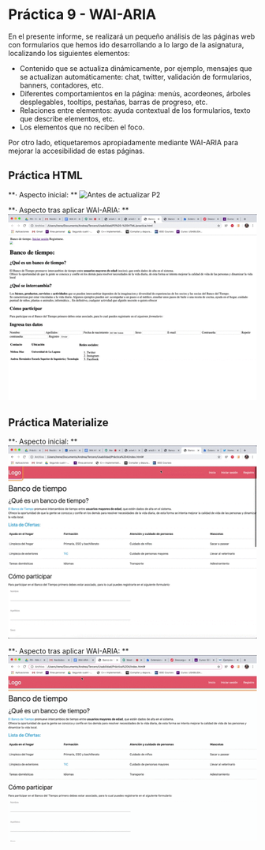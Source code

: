 # Práctica 9 - WAI-ARIA
En el presente informe, se realizará un pequeño análisis de las páginas web con formularios que hemos ido desarrollando a lo largo de la asignatura, localizando los siguientes elementos:

- Contenido que se actualiza dinámicamente, por ejemplo, mensajes que se actualizan automáticamente: chat, twitter, validación de formularios, banners, contadores, etc.
- Diferentes comportamientos en la página: menús, acordeones, árboles desplegables, tooltips, pestañas, barras de progreso, etc.
- Relaciones entre elementos: ayuda contextual de los formularios, texto que describe elementos, etc.
- Los elementos que no reciben el foco.

Por otro lado, etiquetaremos apropiadamente mediante WAI-ARIA para mejorar la accesibilidad de estas páginas. 

## Práctica HTML
**· Aspecto inicial: **
![Antes de actualizar P2](https://github.com/Zarlie/UyA/blob/master/Pr%C3%A1ctica%209%20-%20WAI-ARIA/Pr%C3%A1ctica%20HTML%20-%20Antes.gif)

**· Aspecto tras aplicar WAI-ARIA: **
![Después de actualizar P2](https://github.com/Zarlie/UyA/blob/master/Pr%C3%A1ctica%209%20-%20WAI-ARIA/Pr%C3%A1ctica%20HTML%20-%20Despu%C3%A9s.gif)


## Práctica Materialize
**· Aspecto inicial: **
![Antes de actualizar P4](https://github.com/Zarlie/UyA/blob/master/Pr%C3%A1ctica%209%20-%20WAI-ARIA/Pr%C3%A1ctica%20Materialize%20-%20Antes.gif)

**· Aspecto tras aplicar WAI-ARIA: **
![Después de actualizar P4](https://github.com/Zarlie/UyA/blob/master/Pr%C3%A1ctica%209%20-%20WAI-ARIA/Pr%C3%A1ctica%20Materialize%20-%20Despu%C3%A9s.gif)
